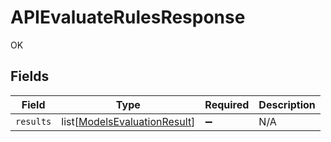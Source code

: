 # APIEvaluateRulesResponse

OK


## Fields

| Field                                                                         | Type                                                                          | Required                                                                      | Description                                                                   |
| ----------------------------------------------------------------------------- | ----------------------------------------------------------------------------- | ----------------------------------------------------------------------------- | ----------------------------------------------------------------------------- |
| `results`                                                                     | list[[ModelsEvaluationResult](../../models/shared/modelsevaluationresult.md)] | :heavy_minus_sign:                                                            | N/A                                                                           |